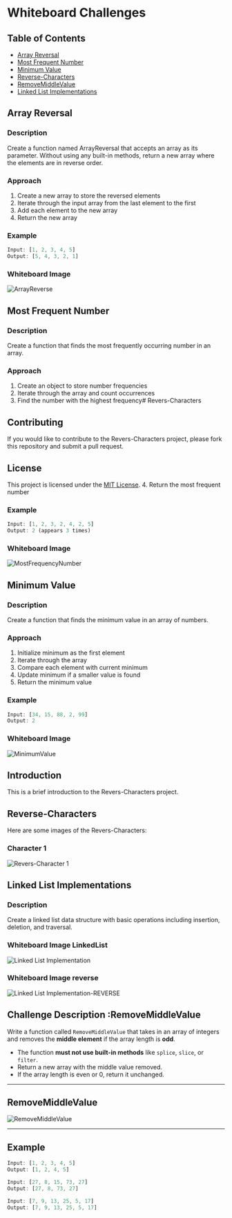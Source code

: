 # Whiteboard Challenges
## Table of Contents
- [Array Reversal](#array-reversal)
- [Most Frequent Number](#most-frequent-number)
- [Minimum Value](#minimum-value)
- [Reverse-Characters](#reverse-characters)
- [RemoveMiddleValue](#RemoveMiddleValue)
- [Linked List Implementations](#linked-list-implementations)




## Array Reversal

### Description
Create a function named ArrayReversal that accepts an array as its parameter.
Without using any built-in methods, return a new array where the elements are in reverse order.

### Approach
1. Create a new array to store the reversed elements
2. Iterate through the input array from the last element to the first
3. Add each element to the new array
4. Return the new array

### Example
```javascript
Input: [1, 2, 3, 4, 5]
Output: [5, 4, 3, 2, 1]
```

### Whiteboard Image
![ArrayReverse](./ArrayReverse/reverseArrays-miro.png)

## Most Frequent Number

### Description
Create a function that finds the most frequently occurring number in an array.

### Approach
1. Create an object to store number frequencies
2. Iterate through the array and count occurrences
3. Find the number with the highest frequency# Revers-Characters


## Contributing

If you would like to contribute to the Revers-Characters project, please fork this repository and submit a pull request.

## License

This project is licensed under the [MIT License](https://opensource.org/licenses/MIT).
4. Return the most frequent number

### Example
```javascript
Input: [1, 2, 3, 2, 4, 2, 5]
Output: 2 (appears 3 times)
```

### Whiteboard Image
![MostFrequencyNumber](./MostFrequancy/MostFrquancyNumber.png)

## Minimum Value

### Description
Create a function that finds the minimum value in an array of numbers.

### Approach
1. Initialize minimum as the first element
2. Iterate through the array
3. Compare each element with current minimum
4. Update minimum if a smaller value is found
5. Return the minimum value

### Example
```javascript
Input: [34, 15, 88, 2, 99]
Output: 2

```

### Whiteboard Image
![MinimumValue](./minValue/minmumValue-miro.png)





## Introduction

This is a brief introduction to the Revers-Characters project.

## Reverse-Characters

Here are some images of the Revers-Characters:

### Character 1

![Revers-Character 1](./Reverse-Characters/reverse-images/reverse03.png)

## Linked List Implementations

### Description
Create a linked list data structure with basic operations including insertion, deletion, and traversal.

### Whiteboard Image LinkedList
![Linked List Implementation](./dataStructures/LinkedList/Linked-List-Implementaions/docs/whitboard-all.png)

### Whiteboard Image reverse
![Linked List Implementation-REVERSE](./dataStructures/LinkedList/Linked-List-Implementaions/docs/reverseWhiteboard.png)



## Challenge Description :RemoveMiddleValue

Write a function called `RemoveMiddleValue` that takes in an array of integers and removes the **middle element** if the array length is **odd**.  
- The function **must not use built-in methods** like `splice`, `slice`, or `filter`.
- Return a new array with the middle value removed.
- If the array length is even or 0, return it unchanged.

---

## RemoveMiddleValue

![RemoveMiddleValue](./RemoveMiddleValue/images/removeMiddle.png)

---

## Example

```js
Input: [1, 2, 3, 4, 5]
Output: [1, 2, 4, 5]

Input: [27, 8, 15, 73, 27]
Output: [27, 8, 73, 27]

Input: [7, 9, 13, 25, 5, 17]
Output: [7, 9, 13, 25, 5, 17]

